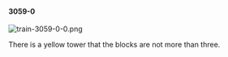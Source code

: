 #### 3059-0
![train-3059-0-0.png](https://github.com/lil-lab/nlvr/raw/master/nlvr/train/images/37/train-3059-0-0.png "train-3059-0-0.png")

There is a yellow tower that the blocks are not more than three.